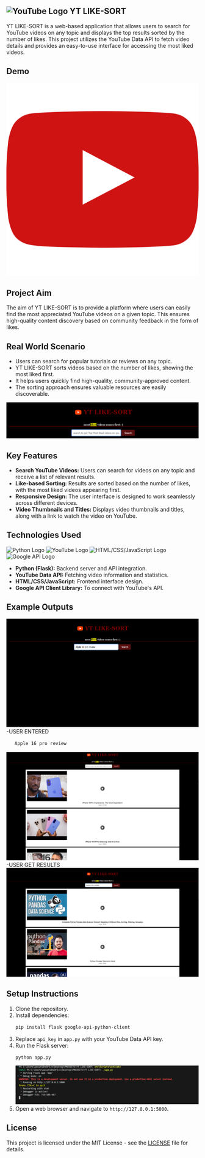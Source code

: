 ## ![YouTube Logo](https://img.shields.io/badge/YouTube-FF0000?style=for-the-badge&logo=youtube&logoColor=white)  YT LIKE-SORT 
YT LIKE-SORT is a web-based application that allows users to search for YouTube videos on any topic and displays the top results sorted by the number of likes. This project utilizes the YouTube Data API to fetch video details and provides an easy-to-use interface for accessing the most liked videos.
## Demo
[![YT LIKE-SORT Demo](output/thumbnail.png)](https://www.youtube.com/watch?v=YOUR_VIDEO_ID_HERE)

## Project Aim
The aim of YT LIKE-SORT is to provide a platform where users can easily find the most appreciated YouTube videos on a given topic. This ensures high-quality content discovery based on community feedback in the form of likes.

## Real World Scenario
- Users can search for popular tutorials or reviews on any topic.
- YT LIKE-SORT sorts videos based on the number of likes, showing the most liked first.
- It helps users quickly find high-quality, community-approved content.
- The sorting approach ensures valuable resources are easily discoverable.

![Placeholder for Video Info Display](output/1.png)

## Key Features
- **Search YouTube Videos:** Users can search for videos on any topic and receive a list of relevant results.
- **Like-based Sorting:** Results are sorted based on the number of likes, with the most liked videos appearing first.
- **Responsive Design:** The user interface is designed to work seamlessly across different devices.
- **Video Thumbnails and Titles:** Displays video thumbnails and titles, along with a link to watch the video on YouTube.

## Technologies Used

![Python Logo](https://img.shields.io/badge/Python-3776AB?style=for-the-badge&logo=python&logoColor=white)
![YouTube Logo](https://img.shields.io/badge/YouTube%20Data%20API-FF0000?style=for-the-badge&logo=youtube&logoColor=white)
![HTML/CSS/JavaScript Logo](https://img.shields.io/badge/HTML/CSS/JS-F7DF1E?style=for-the-badge&logo=html5&logoColor=white)
![Google API Logo](https://img.shields.io/badge/Google%20API-4285F4?style=for-the-badge&logo=google&logoColor=white)

- **Python (Flask):** Backend server and API integration.
- **YouTube Data API:** Fetching video information and statistics.
- **HTML/CSS/JavaScript:** Frontend interface design.
- **Google API Client Library:** To connect with YouTube's API.

## Example Outputs

![Placeholder for Most Liked Videos List](output/2.png)
 -USER ENTERED 
 ```bash
    Apple 16 pro review
```
![Placeholder for Video Thumbnail Display](output/3.png)
-USER GET RESULTS
 ![Placeholder for Video Info Display](output/4.png)


## Setup Instructions
1. Clone the repository.
2. Install dependencies:
   ```bash
   pip install flask google-api-python-client
   ```
3. Replace `api_key` in `app.py` with your YouTube Data API key.
4. Run the Flask server:
   ```bash
   python app.py
   ```
   ![Placeholder for Play Button Overlay](output/5.png)
5. Open a web browser and navigate to `http://127.0.0.1:5000`.


## License
This project is licensed under the MIT License - see the [LICENSE](LICENSE) file for details.

